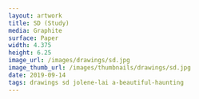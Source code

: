 ```yaml
---
layout: artwork
title: SD (Study)
media: Graphite
surface: Paper
width: 4.375
height: 6.25
image_url: /images/drawings/sd.jpg
image_thumb_url: /images/thumbnails/drawings/sd.jpg
date: 2019-09-14 
tags: drawings sd jolene-lai a-beautiful-haunting
---
```

